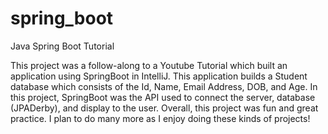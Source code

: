 # spring_boot
Java Spring Boot Tutorial

This project was a follow-along to a Youtube Tutorial which built an application using SpringBoot in IntelliJ.
This application builds a Student database which consists of the Id, Name, Email Address, DOB, and Age.
In this project, SpringBoot was the API used to connect the server, database (JPADerby), and display to the user.
Overall, this project was fun and great practice. I plan to do many more as I enjoy doing these kinds of projects!

